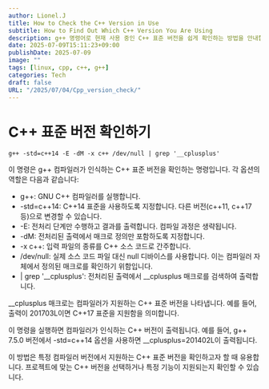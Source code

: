 ```yaml
---
author: Lionel.J
title: How to Check the C++ Version in Use
subtitle: How to Find Out Which C++ Version You Are Using
description: g++ 명령어로 현재 사용 중인 C++ 표준 버전을 쉽게 확인하는 방법을 안내합니다.
date: 2025-07-09T15:11:23+09:00
publishDate: 2025-07-09
image: ""
tags: [linux, cpp, c++, g++]
categories: Tech
draft: false
URL: "/2025/07/04/Cpp_version_check/"
---
```


# C++ 표준 버전 확인하기

    g++ -std=c++14 -E -dM -x c++ /dev/null | grep '__cplusplus'

이 명령은 g++ 컴파일러가 인식하는 C++ 표준 버전을 확인하는 명령입니다. 각 옵션의 역할은 다음과 같습니다:

- g++: GNU C++ 컴파일러를 실행합니다.
- -std=c++14: C++14 표준을 사용하도록 지정합니다. 다른 버전(c++11, c++17 등)으로 변경할 수 있습니다.
- -E: 전처리 단계만 수행하고 결과를 출력합니다. 컴파일 과정은 생략됩니다.
- -dM: 전처리된 출력에서 매크로 정의만 포함하도록 지정합니다.
- -x c++: 입력 파일의 종류를 C++ 소스 코드로 간주합니다.
- /dev/null: 실제 소스 코드 파일 대신 null 디바이스를 사용합니다. 이는 컴파일러 자체에서 정의된 매크로를 확인하기 위함입니다.
- | grep '__cplusplus': 전처리된 출력에서 __cplusplus 매크로를 검색하여 출력합니다.

__cplusplus 매크로는 컴파일러가 지원하는 C++ 표준 버전을 나타냅니다. 예를 들어, 출력이 201703L이면 C++17 표준을 지원함을 의미합니다.  

이 명령을 실행하면 컴파일러가 인식하는 C++ 버전이 출력됩니다. 예를 들어, g++ 7.5.0 버전에서 -std=c++14 옵션을 사용하면 __cplusplus=201402L이 출력됩니다.  

이 방법은 특정 컴파일러 버전에서 지원하는 C++ 표준 버전을 확인하고자 할 때 유용합니다. 프로젝트에 맞는 C++ 버전을 선택하거나 특정 기능이 지원되는지 확인할 수 있습니다.
